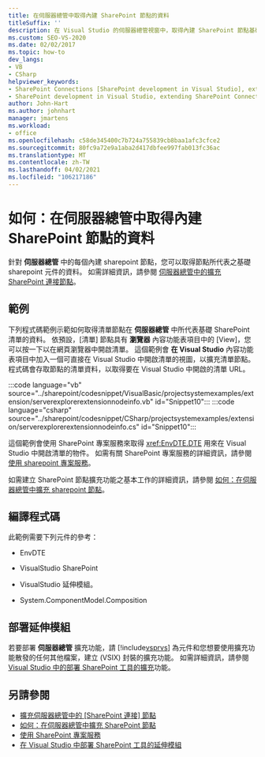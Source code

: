 ```yaml
---
title: 在伺服器總管中取得內建 SharePoint 節點的資料
titleSuffix: ''
description: 在 Visual Studio 的伺服器總管視窗中，取得內建 SharePoint 節點基礎 SharePoint 元件的資料。
ms.custom: SEO-VS-2020
ms.date: 02/02/2017
ms.topic: how-to
dev_langs:
- VB
- CSharp
helpviewer_keywords:
- SharePoint Connections [SharePoint development in Visual Studio], extending a node
- SharePoint development in Visual Studio, extending SharePoint Connections node in Server Explorer
author: John-Hart
ms.author: johnhart
manager: jmartens
ms.workload:
- office
ms.openlocfilehash: c58de345400c7b724a755839cb8baa1afc3cfce2
ms.sourcegitcommit: 80fc9a72e9a1aba2d417dbfee997fab013fc36ac
ms.translationtype: MT
ms.contentlocale: zh-TW
ms.lasthandoff: 04/02/2021
ms.locfileid: "106217186"
---
```

# <a name="how-to-get-data-for-a-built-in-sharepoint-node-in-server-explorer"></a>如何：在伺服器總管中取得內建 SharePoint 節點的資料
  針對 **伺服器總管** 中的每個內建 sharepoint 節點，您可以取得節點所代表之基礎 sharepoint 元件的資料。 如需詳細資訊，請參閱 [伺服器總管中的擴充 SharePoint 連接節點](../sharepoint/extending-the-sharepoint-connections-node-in-server-explorer.md)。

## <a name="example"></a>範例
 下列程式碼範例示範如何取得清單節點在 **伺服器總管** 中所代表基礎 SharePoint 清單的資料。 依預設，[清單] 節點具有 **瀏覽器** 內容功能表項目中的 [View]，您可以按一下以在網頁瀏覽器中開啟清單。 這個範例會 **在 Visual Studio** 內容功能表項目中加入一個可直接在 Visual Studio 中開啟清單的視圖，以擴充清單節點。 程式碼會存取節點的清單資料，以取得要在 Visual Studio 中開啟的清單 URL。

 :::code language="vb" source="../sharepoint/codesnippet/VisualBasic/projectsystemexamples/extension/serverexplorerextensionnodeinfo.vb" id="Snippet10":::
 :::code language="csharp" source="../sharepoint/codesnippet/CSharp/projectsystemexamples/extension/serverexplorerextensionnodeinfo.cs" id="Snippet10":::

 這個範例會使用 SharePoint 專案服務來取得 <xref:EnvDTE.DTE> 用來在 Visual Studio 中開啟清單的物件。 如需有關 SharePoint 專案服務的詳細資訊，請參閱 [使用 sharepoint 專案服務](../sharepoint/using-the-sharepoint-project-service.md)。

 如需建立 SharePoint 節點擴充功能之基本工作的詳細資訊，請參閱 [如何：在伺服器總管中擴充 sharepoint 節點](../sharepoint/how-to-extend-a-sharepoint-node-in-server-explorer.md)。

## <a name="compile-the-code"></a>編譯程式碼
 此範例需要下列元件的參考：

- EnvDTE

- VisualStudio SharePoint

- VisualStudio 延伸模組。

- System.ComponentModel.Composition

## <a name="deploy-the-extension"></a>部署延伸模組
 若要部署 **伺服器總管** 擴充功能，請 [!include[vsprvs](../sharepoint/includes/vsprvs-md.md)] 為元件和您想要使用擴充功能散發的任何其他檔案，建立 (VSIX) 封裝的擴充功能。 如需詳細資訊，請參閱 [Visual Studio 中的部署 SharePoint 工具的擴充](../sharepoint/deploying-extensions-for-the-sharepoint-tools-in-visual-studio.md)功能。

## <a name="see-also"></a>另請參閱
- [擴充伺服器總管中的 [SharePoint 連接] 節點](../sharepoint/extending-the-sharepoint-connections-node-in-server-explorer.md)
- [如何：在伺服器總管中擴充 SharePoint 節點](../sharepoint/how-to-extend-a-sharepoint-node-in-server-explorer.md)
- [使用 SharePoint 專案服務](../sharepoint/using-the-sharepoint-project-service.md)
- [在 Visual Studio 中部署 SharePoint 工具的延伸模組](../sharepoint/deploying-extensions-for-the-sharepoint-tools-in-visual-studio.md)
